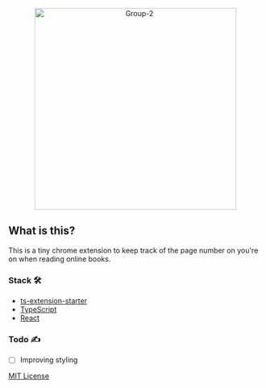 
<p align="center">
<img width="400" src="https://i.ibb.co/7gKPbFy/Group-2.png" alt="Group-2" border="0">
<h2>What is this?</h2>
</p>
This is a tiny chrome extension to keep track of the page number on you're on when reading online books.

### Stack 🛠️
- [ts-extension-starter](https://github.com/rossmoody/ts-extension-starter)
- [TypeScript](https://www.typescriptlang.org/)
- [React](https://reactjs.org/)

### Todo ✍️
- [ ] Improving styling

[MIT License](https://github.com/alsonick/bookmark-chrome-extension/blob/main/LICENSE)
